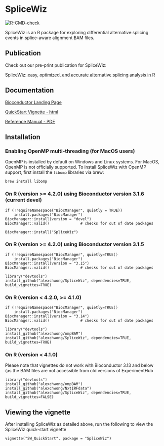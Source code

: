 # SpliceWiz

  <!-- badges: start -->
  [![R-CMD-check](https://github.com/alexchwong/SpliceWiz/actions/workflows/R-CMD-check.yaml/badge.svg)](https://github.com/alexchwong/SpliceWiz/actions/workflows/R-CMD-check.yaml)
  <!-- badges: end -->

SpliceWiz is an R package for exploring differential alternative splicing events in splice-aware alignment BAM files.

## Publication

Check out our pre-print publication for SpliceWiz:

[SpliceWiz: easy, optimized, and accurate alternative splicing analysis in R](https://www.biorxiv.org/content/10.1101/2022.07.05.498887v1)

## Documentation

[Bioconductor Landing Page](https://bioconductor.org/packages/devel/bioc/html/SpliceWiz.html)

[QuickStart Vignette - html](https://bioconductor.org/packages/devel/bioc/vignettes/SpliceWiz/inst/doc/SW_QuickStart.html)

[Reference Manual - PDF](https://bioconductor.org/packages/devel/bioc/manuals/SpliceWiz/man/SpliceWiz.pdf) 

## Installation 

### Enabling OpenMP multi-threading (for MacOS users)

OpenMP is installed by default on Windows and Linux systems. For MacOS, OpenMP
is not officially supported. To install SpliceWiz with OpenMP support, first
install the `libomp` libraries via brew:

```
brew install libomp
```

### On R (version >= 4.2.0) using Bioconductor version 3.1.6 (current devel)

```
if (!requireNamespace("BiocManager", quietly = TRUE))
    install.packages("BiocManager")
BiocManager::install(version = "devel")
BiocManager::valid()              # checks for out of date packages

BiocManager::install("SpliceWiz")
```

### On R (version >= 4.2.0) using Bioconductor version 3.1.5

```
if (!requireNamespace("BiocManager", quietly=TRUE))
    install.packages("BiocManager")
BiocManager::install(version = "3.15")
BiocManager::valid()              # checks for out of date packages

library("devtools")
install_github("alexchwong/SpliceWiz", dependencies=TRUE, build_vignettes=TRUE)
```

### On R (version < 4.2.0, >= 4.1.0)

```
if (!requireNamespace("BiocManager", quietly=TRUE))
    install.packages("BiocManager")
BiocManager::install(version = "3.14")
BiocManager::valid()              # checks for out of date packages

library("devtools")
install_github("alexchwong/ompBAM")
install_github("alexchwong/SpliceWiz", dependencies=TRUE, build_vignettes=TRUE)
```

### On R (version < 4.1.0)

Please note that vignettes do not work with Bioconductor 3.13 and below (as the BAM files are not accessible from old versions of ExperimentHub

```
library("devtools")
install_github("alexchwong/ompBAM")
install_github("alexchwong/NxtIRFdata")
install_github("alexchwong/SpliceWiz", dependencies=TRUE, build_vignettes=FALSE)
```

## Viewing the vignette

After installing SpliceWiz as detailed above, run the following to view the
SpliceWiz quick-start vignette

```
vignette("SW_QuickStart", package = "SpliceWiz")
```

